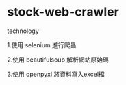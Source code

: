 # stock-web-crawler

technology

1.使用 selenium 進行爬蟲

2.使用 beautifulsoup 解析網站原始碼

3.使用 openpyxl 將資料寫入excel檔

